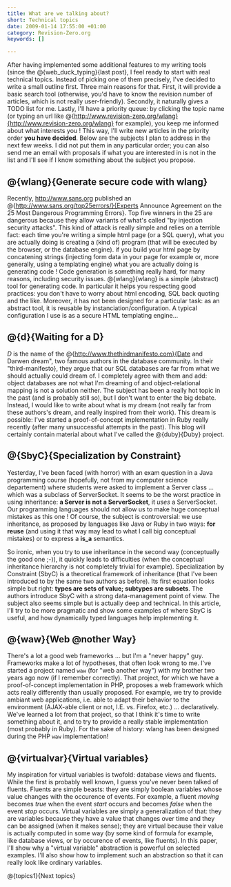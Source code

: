 ```yaml
--- 
title: What are we talking about?
short: Technical topics
date: 2009-01-14 17:55:00 +01:00
category: Revision-Zero.org
keywords: []

---
```

After having implemented some additional features to my writing tools (since the @{web_duck_typing}{last post}, I feel ready to start with real technical topics. Instead of picking one of them precisely, I've decided to write a small outline first. Three main reasons for that. First, it will provide a basic search tool (otherwise, you'd have to know the revision number of articles,  which is not really user-friendly). Secondly, it naturally gives a TODO list for me. Lastly, I'll have a priority queue: by clicking the topic name (or typing an url like @{http://www.revision-zero.org/wlang}{http://www.revision-zero.org/wlang} for example), you keep me informed about what interests you ! This way, I'll write new articles in the priority order <b>you have decided</b>. Below are the subjects I plan to address in the next few weeks. I did not put them in any particular order; you can also send me an email with  proposals if what you are interested in is not in the list and I'll see if I know something about the subject you propose.

## @{wlang}{Generate secure code with wlang}

Recently, http://www.sans.org published an @{http://www.sans.org/top25errors/}{Experts Announce Agreement on the 25 Most Dangerous Programming Errors}. Top five winners in the 25 are dangerous because they allow variants of what's called "by injection security attacks". This kind of attack is really simple and relies on a terrible fact: each time you're writing a simple html page (or a SQL query), what you are actually doing is creating a (kind of) program (that will be executed by the browser, or the database engine). if you build your html page by concatening strings (injecting form data in your page for example or, more generally, using a templating engine) what you are actually doing is generating code ! Code generation is something really hard, for many reasons, including security issues. @{wlang}{wlang} is a simple (abstract) tool for generating code. In particular it helps you respecting good practices: you don't have to worry about html encoding, SQL back quoting and the like. Moreover, it has not been designed for a particular task: as an abstract tool, it is reusable by instanciation/configuration. A typical configuration I use is as a secure HTML templating engine...

## @{d}{Waiting for a D}

_D_ is the name of the @{http://www.thethirdmanifesto.com}{Date and Darwen dream", two famous authors in the database community. In their "third-manifesto}, they argue that our SQL databases are far from what we should actually could dream of. I completely agree with them and add: object databases are not what I'm dreaming of and object-relational mapping is not a solution neither. The subject has been a really hot topic in the past (and is probably still so), but I don't want to enter the big debate. Instead, I would like to write about what is my dream (not really far from these authors's dream, and really inspired from their work). This dream is possible: I've started a proof-of-concept implementation in Ruby really recently (after many unsuccessful attempts in the past). This blog will certainly contain material about what I've called the @{duby}{Duby} project.

## @{SbyC}{Specialization by Constraint}

Yesterday, I've been faced (with horror) with an exam question in a Java programming course (hopefully, not from my computer science departement) where students were asked to implement a Server class ... which was a subclass of ServerSocket. It seems to be the worst practice in using inheritance: <b>a Server is not a ServerSocket</b>, it *uses* a ServerSocket. Our programming languages should not allow us to make huge conceptual mistakes as this one ! Of course, the subject is controversial: we use inheritance, as proposed by languages like Java or Ruby in two ways: <b>for reuse</b> (and using it that way may lead to what I call big conceptual mistakes) or to express a <b>is_a</b> semantics.

So ironic, when you try to use inheritance in the second way (conceptually the good one ;-)), it quickly leads to difficulties (when the conceptual inheritance hierarchy is not completely trivial for example). Specialization by Constraint (SbyC) is a theoretical framework of inheritance (that I've been introduced to by the same two authors as before). Its first equation looks simple but right: <b>types are sets of value; subtypes are subsets</b>. The authors introduce SbyC with a strong data-management point of view. The subject also seems simple but is actually deep and technical. In this article, I'll try to be more pragmatic and show some examples of where SbyC is useful, and how dynamically typed languages help implementing it.
 
## @{waw}{Web @nother Way}     

There's a lot a good web frameworks ... but I'm a "never happy" guy. Frameworks make a lot of hypotheses, that often look wrong to me. I've started a project named `waw` (for "web another way") with my brother two years ago now (if I remember correctly). That project, for which we have a proof-of-concept implementation in PHP, proposes a web framework which acts really differently than usually proposed. For example, we try to provide ambiant web applications, i.e. able to adapt their behavior to the environment (AJAX-able client or not, I.E. vs. Firefox, etc.) ... declaratively. We've learned a lot from that project, so that I think it's time to write something about it, and to try to provide a really stable implementation (most probably in Ruby). For the sake of history: wlang has been designed during the PHP `waw` implementation!

## @{virtualvar}{Virtual variables}

My inspiration for virtual variables is twofold: database views and fluents. While the first is probably well known, I guess you've never been talked of fluents. Fluents are simple beasts: they are simply boolean variables whose value changes with the occurence of events. For example, a fluent _moving_ becomes _true_ when the event _start_ occurs and becomes _false_ when the event _stop_ occurs. Virtual variables are simply a generalization of that: they are variables because they have a value that changes over time and they can be assigned (when it makes sense); they are virtual because their value is actually computed in some way (by some kind of formula for example, like database views, or by occurence of events, like fluents). In this paper, I'll show why a "virtual variable" abstraction is powerful on selected examples. I'll also show how to implement such an abstraction so that it can really look like ordinary variables.   
   
@{topics1}{Next topics}
